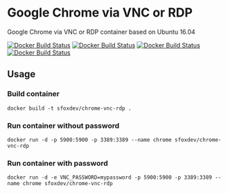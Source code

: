 # Google Chrome via VNC or RDP

Google Chrome via VNC or RDP container based on Ubuntu 16.04

[![Docker Build Status](https://img.shields.io/docker/build/sfoxdev/chrome-vnc-rdp.svg?style=flat-square)]()
[![Docker Build Status](https://img.shields.io/docker/automated/sfoxdev/chrome-vnc-rdp.svg?style=flat-square)]()
[![Docker Build Status](https://img.shields.io/docker/pulls/sfoxdev/chrome-vnc-rdp.svg?style=flat-square)]()
[![Docker Build Status](https://img.shields.io/docker/stars/sfoxdev/chrome-vnc-rdp.svg?style=flat-square)]()

## Usage

### Build container
```
docker build -t sfoxdev/chrome-vnc-rdp .
```

### Run container without password

```
docker run -d -p 5900:5900 -p 3389:3389 --name chrome sfoxdev/chrome-vnc-rdp
```
### Run container with password

```
docker run -d -e VNC_PASSWORD=mypassword -p 5900:5900 -p 3389:3389 --name chrome sfoxdev/chrome-vnc-rdp
```
